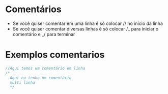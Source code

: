 # Comentários

- Se você quiser comentar em uma linha é só colocar // no início da linha
- Se você quiser comentar diversas linhas é só colocar /_ para iniciar o comentário e _/ para terminar

# Exemplos comentarios

```js
//Aqui temos um comentário em linha
/*
  Aqui eu tenho um comentário 
  multi linha
  */
```